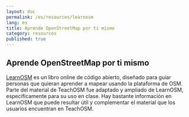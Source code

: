 ```yaml
---
layout: doc
permalink: /es/resources/learnosm
lang: es
title: Aprende OpenStreetMap por ti mismo
category: resources
published: true
---
```

## Aprende OpenStreetMap por ti mismo

[LearnOSM](http://learnosm.org/) es un libro online de código abierto, diseñado para guiar personas que quieran aprender a mapear usando la plataforma de OSM. Parte del material de TeachOSM fue adaptado y ampliado de LearnOSM, específicamente para su uso en clase. Hay bastante información en LearnOSM que puede resultar útil y complementar el material que los usuarios encuentran en TeachOSM.
